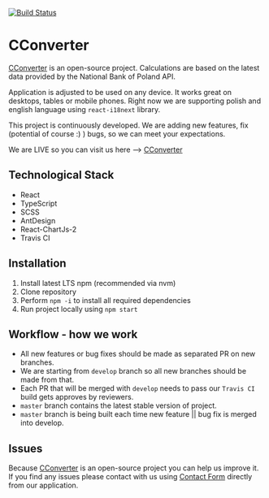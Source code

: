 [![Build Status](https://travis-ci.com/codrill/cconverter.svg?branch=develop)](https://travis-ci.com/codrill/cconverter)

# CConverter

[CConverter](https://cconverter.codrill.eu) is an open-source project. Calculations are based on the latest data provided
by the National Bank of Poland API.

Application is adjusted to be used on any device. It works great on desktops, tables or mobile phones.
Right now we are supporting polish and english language using
`react-i18next` library.

This project is continuously developed. We are adding new features, fix (potential of course :) ) bugs,
so we can meet your expectations.

We are LIVE so you can visit us here --> [CConverter](https://cconverter.codrill.eu)

## Technological Stack

- React
- TypeScript
- SCSS
- AntDesign
- React-ChartJs-2
- Travis CI

## Installation

1. Install latest LTS npm (recommended via nvm)
2. Clone repository
3. Perform `npm -i` to install all required dependencies
4. Run project locally using `npm start`

## Workflow - how we work

- All new features or bug fixes should be made as separated PR on new branches.
- We are starting from `develop` branch so all new branches should be made from that.
- Each PR that will be merged with `develop` needs to pass our `Travis CI` build gets approves by reviewers.
- `master` branch contains the latest stable version of project.
- `master` branch is being built each time new feature || bug fix is merged into develop.

## Issues

Because [CConverter](https://cconverter.codrill.eu) is an open-source project you can help us improve it. If you find any issues
please contact with us using [Contact Form](https://cconverter.codrill.eu/contact) directly from our application.
